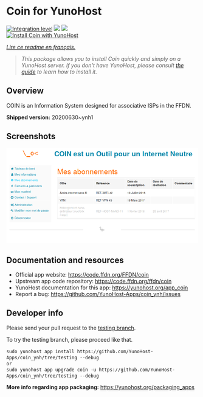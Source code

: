 <!--
N.B.: This README was automatically generated by https://github.com/YunoHost/apps/tree/master/tools/README-generator
It shall NOT be edited by hand.
-->

# Coin for YunoHost

[![Integration level](https://dash.yunohost.org/integration/coin.svg)](https://dash.yunohost.org/appci/app/coin) ![](https://ci-apps.yunohost.org/ci/badges/coin.status.svg) ![](https://ci-apps.yunohost.org/ci/badges/coin.maintain.svg)  
[![Install Coin with YunoHost](https://install-app.yunohost.org/install-with-yunohost.svg)](https://install-app.yunohost.org/?app=coin)

*[Lire ce readme en français.](./README_fr.md)*

> *This package allows you to install Coin quickly and simply on a YunoHost server.
If you don't have YunoHost, please consult [the guide](https://yunohost.org/#/install) to learn how to install it.*

## Overview

COIN is an Information System designed for associative ISPs in the FFDN.


**Shipped version:** 20200630~ynh1



## Screenshots

![](./doc/screenshots/user-subscriptions.png)

## Documentation and resources

* Official app website: https://code.ffdn.org/FFDN/coin
* Upstream app code repository: https://code.ffdn.org/ffdn/coin
* YunoHost documentation for this app: https://yunohost.org/app_coin
* Report a bug: https://github.com/YunoHost-Apps/coin_ynh/issues

## Developer info

Please send your pull request to the [testing branch](https://github.com/YunoHost-Apps/coin_ynh/tree/testing).

To try the testing branch, please proceed like that.
```
sudo yunohost app install https://github.com/YunoHost-Apps/coin_ynh/tree/testing --debug
or
sudo yunohost app upgrade coin -u https://github.com/YunoHost-Apps/coin_ynh/tree/testing --debug
```

**More info regarding app packaging:** https://yunohost.org/packaging_apps